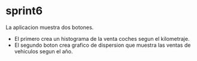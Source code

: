 # sprint6

La aplicacion muestra dos botones.

- El primero crea un histograma de la venta coches segun el kilometraje.
- El segundo boton crea grafico de dispersion que muestra las ventas de vehiculos segun el año.